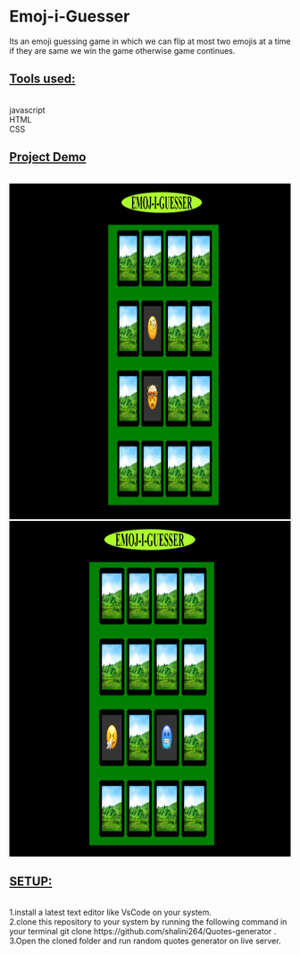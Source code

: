 # Emoj-i-Guesser
Its an emoji guessing game in which we can flip at most two emojis at a time if they are same we win the game otherwise game continues.
<br />
<h2><u><b>Tools used:</b></u></h2> <br />
javascript <br />
HTML <br />
CSS<br />
<h2><b><u>Project Demo</b></u></h2></br>
<img src="https://github.com/shalini264/Emoj-i-Guesser/blob/master/Screenshot%20(63).png" height="600px" width="800px"><br />
<img src="https://github.com/shalini264/Emoj-i-Guesser/blob/master/Screenshot%20(66).png" height="600px" width="800px"><br />
<h2><u><b>SETUP:</b></u></h2> <br />
1.install a latest text editor like VsCode on your system.<br />
2.clone this repository to your system by running the following command in your terminal
git clone https://github.com/shalini264/Quotes-generator .<br/>
3.Open the cloned folder and run random quotes generator on live server.

